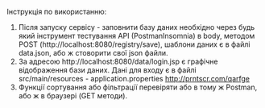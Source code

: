 

Інструкція по використанню:

1. Після запуску сервісу - заповнити  базу даних необхідно через будь який інструмент тестування API (PostmanInsomnia)
    в body, методом POST (http://localhost:8080/registry/save), шаблони даних є в файлі data.json, або ж
    стоворити свої json файли.
2. За адресою http://localhost:8080/data/login.jsp є графічне відображення бази даних. Дані для входу є в файлі
     src/main/resources - application.properties
     http://prntscr.com/qarfge
3. Функції сортування або фільтрації перевіряти або в тому ж Postman, або ж в браузері (GET методи).
